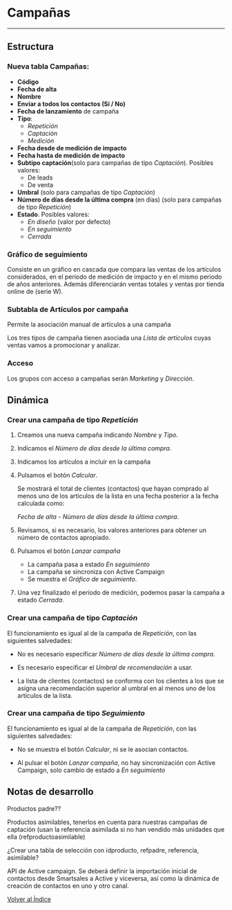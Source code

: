 # Campañas
----------------------

## Estructura

### Nueva tabla Campañas:

  * **Código**
  * **Fecha de alta**
  * **Nombre**
  * **Enviar a todos los contactos (Sí / No)**
  * **Fecha de lanzamiento** de campaña
  * **Tipo**:
    * *Repetición*
    * *Captación*
    * *Medición*
  * **Fecha desde de medición de impacto**
  * **Fecha hasta de medición de impacto**
  * **Subtipo captación**(solo para campañas de tipo *Captación*). Posibles valores:
    * De leads
    * De venta
  * **Umbral** (solo para campañas de tipo *Captación*)
  * **Número de días desde la última compra** (en días) (solo para campañas de tipo *Repetición*)
  * **Estado**. Posibles valores:
    * *En diseño* (valor por defecto)
    * *En seguimiento*
    * *Cerrada*

### Gráfico de seguimiento
Consiste en un gráfico en cascada que compara las ventas de los artículos considerados, en el periodo de medición de impacto y en el mismo periodo de años anteriores. Además diferenciarán ventas totales y ventas por tienda online de (serie W).

### Subtabla de Artículos por campaña
Permite la asociación manual de artículos a una campaña

Los tres tipos de campaña tienen asociada una *Lista de artículos* cuyas ventas vamos a promocionar y analizar.

### Acceso
Los grupos con acceso a campañas serán *Marketing* y *Dirección*.

## Dinámica

### Crear una campaña de tipo *Repetición*
1. Creamos una nueva campaña indicando *Nombre* y *Tipo*.
1. Indicamos el *Número de días desde la última compra*.
1. Indicamos los artículos a incluir en la campaña
1. Pulsamos el botón *Calcular*.
  
    Se mostrará el total de clientes (contactos) que hayan comprado al menos uno de los artículos de la lista en una fecha posterior a la fecha calculada como:
    
    *Fecha de alta* - *Número de días desde la última compra*.

1. Revisamos, si es necesario, los valores anteriores para obtener un número de contactos apropiado.
1. Pulsamos el botón *Lanzar campaña*
    * La campaña pasa a estado *En seguimiento*
    * La campaña se sincroniza con Active Campaign
    * Se muestra el *Gráfico de seguimiento*.
2. Una vez finalizado el período de medición, podemos pasar la campaña a estado *Cerrada*.

### Crear una campaña de tipo *Captación*
El funcionamiento es igual al de la campaña de *Repetición*, con las siguientes salvedades:
* No es necesario especificar *Número de días desde la última compra*.

* Es necesario especificar el *Umbral de recomendación* a usar.

* La lista de clientes (contactos) se conforma con los clientes a los que se asigna una recomendación superior al umbral en al menos uno de los artículos de la lista.

### Crear una campaña de tipo *Seguimiento*
El funcionamiento es igual al de la campaña de *Repetición*, con las siguientes salvedades:

* No se muestra el botón *Calcular*, ni se le asocian contactos.

* Al pulsar el botón *Lanzar campaña*, no hay sincronización con Active Campaign, solo cambio de estado a *En seguimiento*

## Notas de desarrollo

Productos padre??

Productos asimilables, tenerlos en cuenta para nuestras campañas de captación (usan la referencia asimilada si no han vendido más unidades que ella (refproductoasimilable)

¿Crear una tabla de selección con idproducto, refpadre, referencia, asimilable?

API de Active campaign. Se deberá definir la importación inicial de contactos desde Smartsales a Active y viceversa, así como la dinámica de creación de contactos en uno y otro canal.

[Volver al Índice](../../index.md)